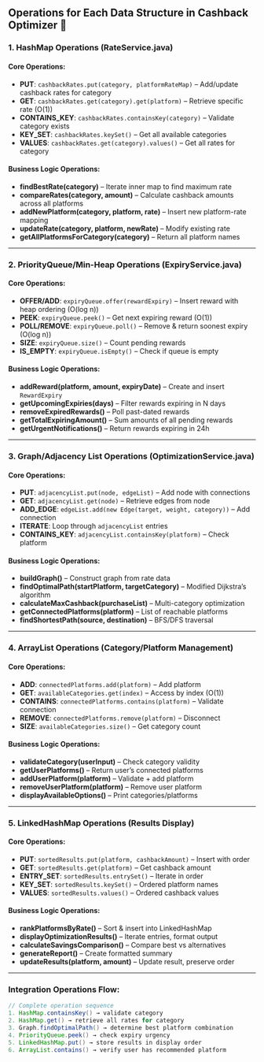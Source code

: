 ## **Operations for Each Data Structure in Cashback Optimizer 🔧**

### **1. HashMap Operations (RateService.java)**

#### **Core Operations:**
- **PUT**: `cashbackRates.put(category, platformRateMap)` – Add/update cashback rates for category  
- **GET**: `cashbackRates.get(category).get(platform)` – Retrieve specific rate (O(1))  
- **CONTAINS_KEY**: `cashbackRates.containsKey(category)` – Validate category exists  
- **KEY_SET**: `cashbackRates.keySet()` – Get all available categories  
- **VALUES**: `cashbackRates.get(category).values()` – Get all rates for category  

#### **Business Logic Operations:**
- **findBestRate(category)** – Iterate inner map to find maximum rate  
- **compareRates(category, amount)** – Calculate cashback amounts across all platforms  
- **addNewPlatform(category, platform, rate)** – Insert new platform-rate mapping  
- **updateRate(category, platform, newRate)** – Modify existing rate  
- **getAllPlatformsForCategory(category)** – Return all platform names  

---

### **2. PriorityQueue/Min-Heap Operations (ExpiryService.java)**

#### **Core Operations:**
- **OFFER/ADD**: `expiryQueue.offer(rewardExpiry)` – Insert reward with heap ordering (O(log n))  
- **PEEK**: `expiryQueue.peek()` – Get next expiring reward (O(1))  
- **POLL/REMOVE**: `expiryQueue.poll()` – Remove & return soonest expiry (O(log n))  
- **SIZE**: `expiryQueue.size()` – Count pending rewards  
- **IS_EMPTY**: `expiryQueue.isEmpty()` – Check if queue is empty  

#### **Business Logic Operations:**
- **addReward(platform, amount, expiryDate)** – Create and insert `RewardExpiry`  
- **getUpcomingExpiries(days)** – Filter rewards expiring in N days  
- **removeExpiredRewards()** – Poll past-dated rewards  
- **getTotalExpiringAmount()** – Sum amounts of all pending rewards  
- **getUrgentNotifications()** – Return rewards expiring in 24h  

---

### **3. Graph/Adjacency List Operations (OptimizationService.java)**

#### **Core Operations:**
- **PUT**: `adjacencyList.put(node, edgeList)` – Add node with connections  
- **GET**: `adjacencyList.get(node)` – Retrieve edges from node  
- **ADD_EDGE**: `edgeList.add(new Edge(target, weight, category))` – Add connection  
- **ITERATE**: Loop through `adjacencyList` entries  
- **CONTAINS_KEY**: `adjacencyList.containsKey(platform)` – Check platform  

#### **Business Logic Operations:**
- **buildGraph()** – Construct graph from rate data  
- **findOptimalPath(startPlatform, targetCategory)** – Modified Dijkstra’s algorithm  
- **calculateMaxCashback(purchaseList)** – Multi-category optimization  
- **getConnectedPlatforms(platform)** – List of reachable platforms  
- **findShortestPath(source, destination)** – BFS/DFS traversal  

---

### **4. ArrayList Operations (Category/Platform Management)**

#### **Core Operations:**
- **ADD**: `connectedPlatforms.add(platform)` – Add platform  
- **GET**: `availableCategories.get(index)` – Access by index (O(1))  
- **CONTAINS**: `connectedPlatforms.contains(platform)` – Validate connection  
- **REMOVE**: `connectedPlatforms.remove(platform)` – Disconnect  
- **SIZE**: `availableCategories.size()` – Get category count  

#### **Business Logic Operations:**
- **validateCategory(userInput)** – Check category validity  
- **getUserPlatforms()** – Return user’s connected platforms  
- **addUserPlatform(platform)** – Validate + add platform  
- **removeUserPlatform(platform)** – Remove user platform  
- **displayAvailableOptions()** – Print categories/platforms  

---

### **5. LinkedHashMap Operations (Results Display)**

#### **Core Operations:**
- **PUT**: `sortedResults.put(platform, cashbackAmount)` – Insert with order  
- **GET**: `sortedResults.get(platform)` – Get cashback amount  
- **ENTRY_SET**: `sortedResults.entrySet()` – Iterate in order  
- **KEY_SET**: `sortedResults.keySet()` – Ordered platform names  
- **VALUES**: `sortedResults.values()` – Ordered cashback values  

#### **Business Logic Operations:**
- **rankPlatformsByRate()** – Sort & insert into LinkedHashMap  
- **displayOptimizationResults()** – Iterate entries, format output  
- **calculateSavingsComparison()** – Compare best vs alternatives  
- **generateReport()** – Create formatted summary  
- **updateResults(platform, amount)** – Update result, preserve order  

---

### **Integration Operations Flow:**
```java
// Complete operation sequence
1. HashMap.containsKey() → validate category
2. HashMap.get() → retrieve all rates for category  
3. Graph.findOptimalPath() → determine best platform combination
4. PriorityQueue.peek() → check expiry urgency
5. LinkedHashMap.put() → store results in display order
6. ArrayList.contains() → verify user has recommended platform
